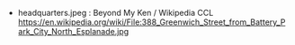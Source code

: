 - headquarters.jpeg : Beyond My Ken / Wikipedia CCL https://en.wikipedia.org/wiki/File:388_Greenwich_Street_from_Battery_Park_City_North_Esplanade.jpg
